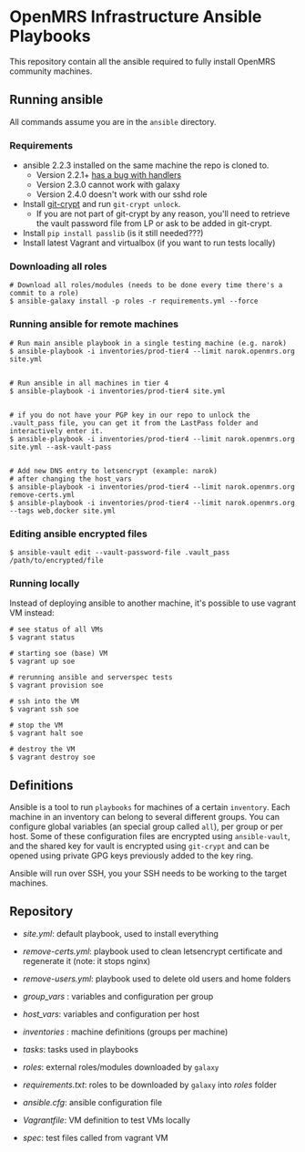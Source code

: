 OpenMRS Infrastructure Ansible Playbooks
======================
This repository contain all the ansible required to fully install OpenMRS community machines.


## Running ansible
All commands assume you are in the `ansible` directory.

### Requirements
* ansible 2.2.3 installed on the same machine the repo is cloned to.
  * Version 2.2.1+ [has a bug with handlers](https://github.com/ansible/ansible/issues/20603)
  * Version 2.3.0 cannot work with galaxy
  * Version 2.4.0 doesn't work with our sshd role
* Install [git-crypt](https://www.agwa.name/projects/git-crypt/) and run `git-crypt unlock`.
  * If you are not part of git-crypt by any reason, you'll need to retrieve the vault password file from LP or ask to be added in git-crypt.
* Install `pip install passlib` (is it still needed???)
* Install latest Vagrant and virtualbox (if you want to run tests locally)

### Downloading all roles

```
# Download all roles/modules (needs to be done every time there's a commit to a role)
$ ansible-galaxy install -p roles -r requirements.yml --force
```


### Running ansible for remote machines

```
# Run main ansible playbook in a single testing machine (e.g. narok)
$ ansible-playbook -i inventories/prod-tier4 --limit narok.openmrs.org site.yml


# Run ansible in all machines in tier 4
$ ansible-playbook -i inventories/prod-tier4 site.yml


# if you do not have your PGP key in our repo to unlock the .vault_pass file, you can get it from the LastPass folder and interactively enter it.
$ ansible-playbook -i inventories/prod-tier4 --limit narok.openmrs.org site.yml --ask-vault-pass


# Add new DNS entry to letsencrypt (example: narok)
# after changing the host_vars
$ ansible-playbook -i inventories/prod-tier4 --limit narok.openmrs.org remove-certs.yml
$ ansible-playbook -i inventories/prod-tier4 --limit narok.openmrs.org --tags web,docker site.yml
```

### Editing ansible encrypted files

```
$ ansible-vault edit --vault-password-file .vault_pass /path/to/encrypted/file
```

### Running locally

Instead of deploying ansible to another machine, it's possible to use vagrant VM instead:


```
# see status of all VMs
$ vagrant status

# starting soe (base) VM
$ vagrant up soe

# rerunning ansible and serverspec tests
$ vagrant provision soe

# ssh into the VM
$ vagrant ssh soe

# stop the VM
$ vagrant halt soe

# destroy the VM
$ vagrant destroy soe
```


## Definitions

Ansible is a tool to run `playbooks` for machines of a certain `inventory`. Each machine
in an inventory can belong to several different groups. You can configure global variables
(an special group called `all`), per group or per host. Some of these configuration files
are encrypted using `ansible-vault`, and the shared key for vault is encrypted using `git-crypt`
and can be opened using private GPG keys previously added to the key ring.

Ansible will run over SSH, you your SSH needs to be working to the target machines.

## Repository

  - _site.yml_: default playbook, used to install everything
  - _remove-certs.yml_: playbook used to clean letsencrypt certificate and regenerate it (note: it stops nginx)
  - _remove-users.yml_: playbook used to delete old users and home folders


  - _group_vars_ : variables and configuration per group
  - _host_vars_: variables and configuration per host
  - _inventories_ : machine definitions (groups per machine)
  - _tasks_: tasks used in playbooks
  - _roles_: external roles/modules downloaded by `galaxy`
  - _requirements.txt_: roles to be downloaded by `galaxy` into _roles_ folder
  - _ansible.cfg_: ansible configuration file
  - _Vagrantfile_: VM definition to test VMs locally
  - _spec_: test files called from vagrant VM
